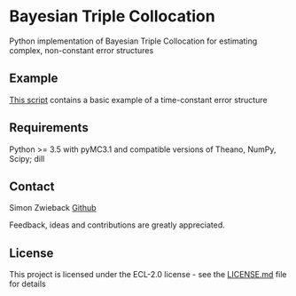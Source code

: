 # Bayesian Triple Collocation

Python implementation of Bayesian Triple Collocation for estimating complex, non-constant error structures

## Example

[This script](/simulation_scripts/tutorial_example.py) contains a basic example of a time-constant error structure 

## Requirements

Python >= 3.5 with pyMC3.1 and compatible versions of Theano, NumPy, Scipy; dill

## Contact

Simon Zwieback [Github](https://github.com/szwieback)

Feedback, ideas and contributions are greatly appreciated.

## License

This project is licensed under the ECL-2.0 license - see the [LICENSE.md](LICENSE.md) file for details
